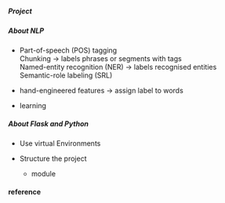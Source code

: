 ##### Project

##### About NLP
  * Part-of-speech (POS) tagging  
    Chunking -> labels phrases or segments with tags  
    Named-entity recognition (NER) -> labels recognised entities  
    Semantic-role labeling (SRL)  

  * hand-engineered features -> assign label to words 

  * learning

##### About Flask and Python
  * Use virtual Environments 

  * Structure the project
    - module

#### reference


